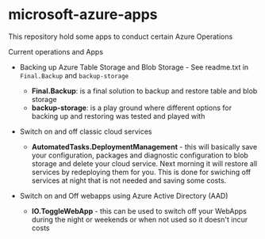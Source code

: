 # microsoft-azure-apps
This repository hold some apps to conduct certain Azure Operations

Current operations and Apps

- Backing up Azure Table Storage and Blob Storage - See readme.txt in `Final.Backup` and `backup-storage`
  - __Final.Backup__: is a final solution to backup and restore table and blob storage
  - __backup-storage__: is a play ground where different options for backing up and restoring was tested and played with
  
- Switch on and off classic cloud services
  - __AutomatedTasks.DeploymentManagement__ - this will basically save your configuration, packages and diagnostic configuration to blob   
    storage and delete your cloud service. Next morning it will restore all services by redeploying them for you. This is done for swiching 
    off services at night that is not needed and saving some costs.
    
- Switch on and Off webapps using Azure Active Directory (AAD)
  - __IO.ToggleWebApp__ - this can be used to switch off your WebApps during the night or weekends or when not used so it doesn't incur  
    costs
